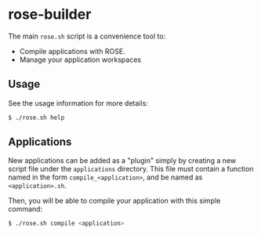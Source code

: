 rose-builder
============

The main `rose.sh` script is a convenience tool to:

* Compile applications with ROSE.
* Manage your application workspaces

Usage
-----

See the usage information for more details:

```bash
$ ./rose.sh help
```


Applications
------------

New applications can be added as a "plugin" simply by creating a new script file
under the `applications` directory.  This file must contain a function named in
the form `compile_<application>`, and be named as `<application>.sh`.

Then, you will be able to compile your application with this simple command:

```bash
$ ./rose.sh compile <application>
```
